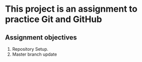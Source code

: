 # **This project is an assignment to practice Git and GitHub**

## Assignment objectives

1. Repository Setup.
2. Master branch update
